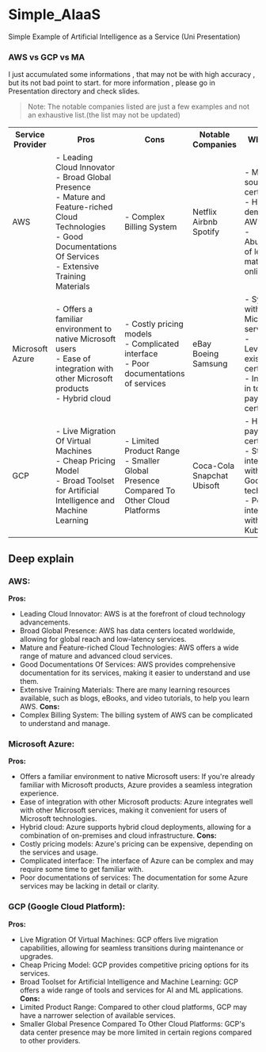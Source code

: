 # Simple_AIaaS
Simple Example of Artificial Intelligence as a Service (Uni Presentation)

### AWS vs GCP vs MA

I just accumulated some informations , that may not be with high accuracy , but its not bad point to start.
for more information , please go in Presentation directory and check slides.

> Note: The notable companies listed are just a few examples and not an exhaustive list.(the list may not be updated)

<table>
  <tr>
    <th>Service Provider</th>
    <th>Pros</th>
    <th>Cons</th>
    <th>Notable Companies</th>
    <th>Why Learn</th>
  </tr>
  <tr>
    <td>AWS</td>
    <td>- Leading Cloud Innovator<br>- Broad Global Presence<br>- Mature and Feature-riched Cloud Technologies<br>- Good Documentations Of Services<br>- Extensive Training Materials</td>
    <td>- Complex Billing System</td>
    <td>Netflix<br>Airbnb<br>Spotify</td>
    <td>- Most sought-after certifications<br>- High demand for AWS skills<br>- Abundance of learning materials online</td>
  </tr>
  <tr>
    <td>Microsoft Azure</td>
    <td>- Offers a familiar environment to native Microsoft users<br>- Ease of integration with other Microsoft products<br>- Hybrid cloud</td>
    <td>- Costly pricing models<br>- Complicated interface<br>- Poor documentations of services</td>
    <td>eBay<br>Boeing<br>Samsung</td>
    <td>- Synergy with Microsoft services<br>- Leveraging existing certifications<br>- Inclusion in top-paying IT certifications</td>
  </tr>
  <tr>
    <td>GCP</td>
    <td>- Live Migration Of Virtual Machines<br>- Cheap Pricing Model<br>- Broad Toolset for Artificial Intelligence and Machine Learning</td>
    <td>- Limited Product Range<br>- Smaller Global Presence Compared To Other Cloud Platforms</td>
    <td>Coca-Cola<br>Snapchat<br>Ubisoft</td>
    <td>- Highest paying IT certification<br>- Strong integration with Google's technologies<br>- Powerful integration with Kubernetes</td>
  </tr>
</table>


## Deep explain

### AWS:

<b>Pros:</b>
  - Leading Cloud Innovator: AWS is at the forefront of cloud technology advancements.
  - Broad Global Presence: AWS has data centers located worldwide, allowing for global reach and low-latency services.
  - Mature and Feature-riched Cloud Technologies: AWS offers a wide range of mature and advanced cloud services.
  - Good Documentations Of Services: AWS provides comprehensive documentation for its services, making it easier to understand and use them.
  - Extensive Training Materials: There are many learning resources available, such as blogs, eBooks, and video tutorials, to help you learn AWS.
<b>Cons:</b>
  - Complex Billing System: The billing system of AWS can be complicated to understand and manage.

### Microsoft Azure:

<b>Pros:</b>
  - Offers a familiar environment to native Microsoft users: If you're already familiar with Microsoft products, Azure provides a seamless integration experience.
  - Ease of integration with other Microsoft products: Azure integrates well with other Microsoft services, making it convenient for users of Microsoft technologies.
  - Hybrid cloud: Azure supports hybrid cloud deployments, allowing for a combination of on-premises and cloud infrastructure.
<b>Cons:</b>
  - Costly pricing models: Azure's pricing can be expensive, depending on the services and usage.
  - Complicated interface: The interface of Azure can be complex and may require some time to get familiar with.
  - Poor documentations of services: The documentation for some Azure services may be lacking in detail or clarity.

### GCP (Google Cloud Platform):

<b>Pros:</b>
  - Live Migration Of Virtual Machines: GCP offers live migration capabilities, allowing for seamless transitions during maintenance or upgrades.
  - Cheap Pricing Model: GCP provides competitive pricing options for its services.
  - Broad Toolset for Artificial Intelligence and Machine Learning: GCP offers a wide range of tools and services for AI and ML applications.
<b>Cons:</b>
  - Limited Product Range: Compared to other cloud platforms, GCP may have a narrower selection of available services.
  - Smaller Global Presence Compared To Other Cloud Platforms: GCP's data center presence may be more limited in certain regions compared to other providers.
